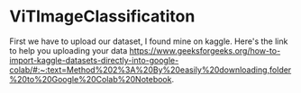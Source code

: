 # ViTImageClassificatiton
First we have to upload our dataset, I found mine on kaggle. Here's the link to help you uploading your data 
https://www.geeksforgeeks.org/how-to-import-kaggle-datasets-directly-into-google-colab/#:~:text=Method%202%3A%20By%20easily%20downloading,folder%20to%20Google%20Colab%20Notebook.
